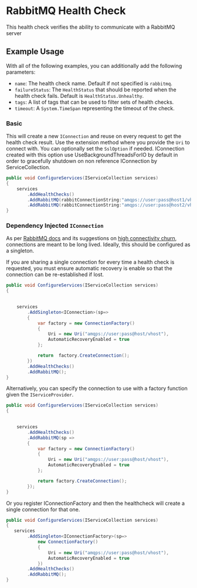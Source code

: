 # RabbitMQ Health Check

This health check verifies the ability to communicate with a RabbitMQ server

## Example Usage

With all of the following examples, you can additionally add the following parameters:

- `name`: The health check name. Default if not specified is `rabbitmq`.
- `failureStatus`: The `HealthStatus` that should be reported when the health check fails. Default is `HealthStatus.Unhealthy`.
- `tags`: A list of tags that can be used to filter sets of health checks.
- `timeout`: A `System.TimeSpan` representing the timeout of the check.

### Basic

This will create a new `IConnection` and reuse on every request to get the health check result. Use
the extension method where you provide the `Uri` to connect with. You can optionally set the `SslOption` if needed.
IConnection created with this option use UseBackgroundThreadsForIO by default in order to gracefully shutdown on non reference IConnection by ServiceCollection.

```cs
public void ConfigureServices(IServiceCollection services)
{
    services
        .AddHealthChecks()
        .AddRabbitMQ(rabbitConnectionString:"amqps://user:pass@host1/vhost")
        .AddRabbitMQ(rabbitConnectionString:"amqps://user:pass@host2/vhost");
}
```

### Dependency Injected `IConnection`

As per [RabbitMQ docs](https://www.rabbitmq.com/connections.html) and its suggestions on
[high connectivity churn](https://www.rabbitmq.com/networking.html#dealing-with-high-connection-churn), connections are meant to be long lived.
Ideally, this should be configured as a singleton.

If you are sharing a single connection for every time a health check is requested,
you must ensure automatic recovery is enable so that the connection can be re-established if lost.

```cs
public void ConfigureServices(IServiceCollection services)
{
   

    services
        .AddSingleton<IConnection>(sp=>
        {
            var factory = new ConnectionFactory()
            {
                Uri = new Uri("amqps://user:pass@host/vhost"),
                AutomaticRecoveryEnabled = true
            };

            return  factory.CreateConnection();
        })
        .AddHealthChecks()
        .AddRabbitMQ();
}
```

Alternatively, you can specify the connection to use with a factory function given the `IServiceProvider`.

```cs
public void ConfigureServices(IServiceCollection services)
{
   

    services
        .AddHealthChecks()
        .AddRabbitMQ(sp =>
        {
            var factory = new ConnectionFactory()
            {
                Uri = new Uri("amqps://user:pass@host/vhost"),
                AutomaticRecoveryEnabled = true
            };

            return factory.CreateConnection();
        });
}
```

Or you register IConnectionFactory and then the healthcheck will create a single connection for that one.

```cs
public void ConfigureServices(IServiceCollection services)
{
   services
        .AddSingleton<IConnectionFactory>(sp=>
            new ConnectionFactory()
            {
                Uri = new Uri("amqps://user:pass@host/vhost"),
                AutomaticRecoveryEnabled = true
            })
        .AddHealthChecks()
        .AddRabbitMQ();
}
```